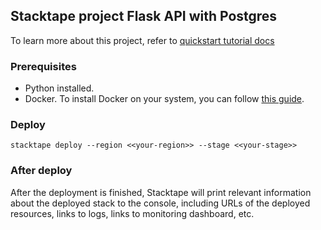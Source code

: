 ## Stacktape project Flask API with Postgres

To learn more about this project, refer to [quickstart tutorial docs](https://docs.stacktape.com/getting-started/quickstart-tutorials/flask-api-postgres-sqlalchemy/)

### Prerequisites

- Python installed.
- Docker. To install Docker on your system, you can follow [this guide](https://docs.docker.com/get-docker/).

### Deploy

```
stacktape deploy --region <<your-region>> --stage <<your-stage>>
```

### After deploy

After the deployment is finished, Stacktape will print relevant information about the deployed stack to the console,
including URLs of the deployed resources, links to logs, links to monitoring dashboard, etc.
